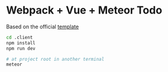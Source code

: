 # Webpack + Vue + Meteor Todo

Based on the official [template](https://github.com/vuejs/vue-webpack-meteor-example)


``` bash
cd .client
npm install
npm run dev

# at project root in another terminal
meteor
```
